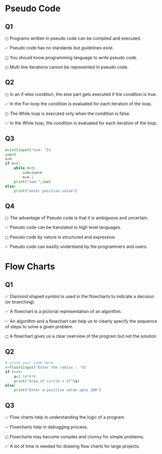 # Pseudo Code


## Q1

◻︎ Programs written in pseudo code can be compiled and executed.

✅ Pseudo code has no standards but guidelines exist.

◻︎ You should know programming language to write pseudo code.

◻︎ Multi line iterations cannot be represented in pseudo code.

## Q2

◻︎ In an if-else condition, the else part gets executed if the condition is true.

✅ In the For-loop the condition is evaluated for each iteration of the loop.

◻︎ The While loop is executed only when the condition is false.

✅ In the While loop, the condition is evaluated for each iteration of the loop.

## Q3


```python
n=int(input("num: "))
sum=0
s=n
if n>0:
    while n>0:
        sum=sum+n
        n=n-1
    print("sum:",sum)
else:
    print("enter positive value")
```

## Q4

◻︎ The advantage of Pseudo code is that it is ambiguous and uncertain.

✅ Pseudo code can be translated to high level languages.

◻︎ Pseudo code by nature is structured and expressive.

✅ Pseudo code can easilly understand by the programmers and users.

# Flow Charts

## Q1

✅ Diamond shaped symbol is used in the flowcharts to indicate a decision (or branching).

✅ A flowchart is a pictorial representation of an algorithm.

✅ An algorithm and a flowchart can help us to clearly specify the sequence of steps to solve a given problem.

◻︎ A flowchart gives us a clear overview of the program but not the solution

## Q2


```python
# write your code here
r=float(input("Enter the radius : "))
if r>=0:
    a=3.14*r*r
    print("Area of circle = %f"%a)
else:
    print("Enter a positive value upto 100")
```

## Q3

✅ Flow charts help in understanding the logic of a program.

✅ Flowcharts help in debugging process.

◻︎ Flowcharts may become complex and clumsy for simple problems.

✅ A lot of time is needed for drawing flow charts for large projects.

